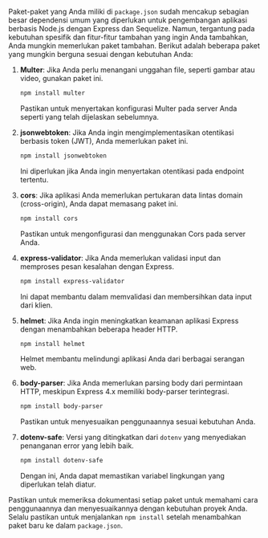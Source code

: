 Paket-paket yang Anda miliki di `package.json` sudah mencakup sebagian besar dependensi umum yang diperlukan untuk pengembangan aplikasi berbasis Node.js dengan Express dan Sequelize. Namun, tergantung pada kebutuhan spesifik dan fitur-fitur tambahan yang ingin Anda tambahkan, Anda mungkin memerlukan paket tambahan. Berikut adalah beberapa paket yang mungkin berguna sesuai dengan kebutuhan Anda:

1. **Multer**: Jika Anda perlu menangani unggahan file, seperti gambar atau video, gunakan paket ini.

   ```bash
   npm install multer
   ```

   Pastikan untuk menyertakan konfigurasi Multer pada server Anda seperti yang telah dijelaskan sebelumnya.

2. **jsonwebtoken**: Jika Anda ingin mengimplementasikan otentikasi berbasis token (JWT), Anda memerlukan paket ini.

   ```bash
   npm install jsonwebtoken
   ```

   Ini diperlukan jika Anda ingin menyertakan otentikasi pada endpoint tertentu.

3. **cors**: Jika aplikasi Anda memerlukan pertukaran data lintas domain (cross-origin), Anda dapat memasang paket ini.

   ```bash
   npm install cors
   ```

   Pastikan untuk mengonfigurasi dan menggunakan Cors pada server Anda.

4. **express-validator**: Jika Anda memerlukan validasi input dan memproses pesan kesalahan dengan Express.

   ```bash
   npm install express-validator
   ```

   Ini dapat membantu dalam memvalidasi dan membersihkan data input dari klien.

5. **helmet**: Jika Anda ingin meningkatkan keamanan aplikasi Express dengan menambahkan beberapa header HTTP.

   ```bash
   npm install helmet
   ```

   Helmet membantu melindungi aplikasi Anda dari berbagai serangan web.

6. **body-parser**: Jika Anda memerlukan parsing body dari permintaan HTTP, meskipun Express 4.x memiliki body-parser terintegrasi.

   ```bash
   npm install body-parser
   ```

   Pastikan untuk menyesuaikan penggunaannya sesuai kebutuhan Anda.

7. **dotenv-safe**: Versi yang ditingkatkan dari `dotenv` yang menyediakan penanganan error yang lebih baik.

   ```bash
   npm install dotenv-safe
   ```

   Dengan ini, Anda dapat memastikan variabel lingkungan yang diperlukan telah diatur.

Pastikan untuk memeriksa dokumentasi setiap paket untuk memahami cara penggunaannya dan menyesuaikannya dengan kebutuhan proyek Anda. Selalu pastikan untuk menjalankan `npm install` setelah menambahkan paket baru ke dalam `package.json`.